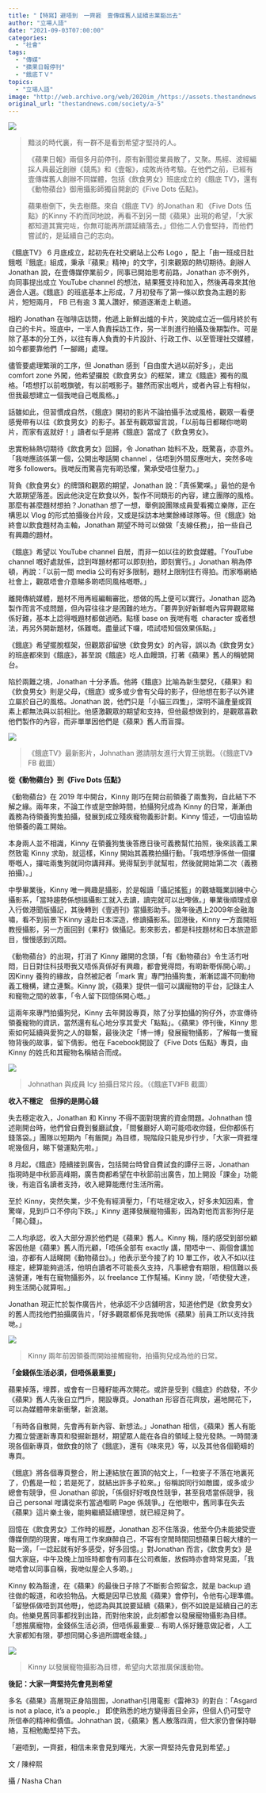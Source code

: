 ```yaml
---
title: "【特寫】避唔到　一齊捱　壹傳媒舊人延續志業豁出去"
author: "立場人語"
date: "2021-09-03T07:00:00"
categories:
  - "社會"
tags:
  - "傳媒"
  - "蘋果日報停刊"
  - "餓底ＴＶ"
topics:
  - "立場人語"
image: "http://web.archive.org/web/2020im_/https://assets.thestandnews.com/media/photos/20210902-11_cnigJ1H.png"
original_url: "thestandnews.com/society/a-5"
---
```

![](http://web.archive.org/web/2020im_/https://assets.thestandnews.com/media/photos/20210902-11_cnigJ1H.png)

> 黯淡的時代裏，有一群不是看到希望才堅持的人。
> 
> 《蘋果日報》兩個多月前停刊，原有新聞從業員散了，又聚。馬經、波經編採人員最近創辦《競馬》和《壹報》，成敗尚待考驗。在他們之前，已經有壹傳媒舊人創辦不同媒體，包括《飲食男女》班底成立的《餓底 TV》，還有《動物蘋台》御用攝影師獨自開創的《Five Dots 伍點》。
> 
> 蘋果樹倒下，失去樹蔭。來自《餓底 TV》的Jonathan 和 《Five Dots 伍點》的Kinny 不約而同地說，再看不到另一間《蘋果》出現的希望，「大家都知道其實完咗，你無可能再所謂延續落去。」但他二人仍會堅持，而他們嘗試的，是延續自己的志向。

《餓底TV》 6 月底成立，起初先在社交網站上公布 Logo ，配上「由一班成日肚餓嘅『餓底』組成，秉承『蘋果』精神」的文字，引來觀眾的熱切期待。創辦人 Jonathan 說，在壹傳媒停業前夕，同事已開始思考前路，Jonathan 亦不例外，向同事提出成立 YouTube channel 的想法，結果獲支持和加入，然後再尋來其他適合人選。《餓底》的班底基本上形成，7 月初發布了第一條以飲食為主題的影片，短短兩月， FB 已有逾 3 萬人讚好，頻道逐漸走上軌道。

相約 Jonathan 在咖啡店訪問，他遞上新鮮出爐的卡片，笑說成立近一個月終於有自己的卡片。班底中，一半人負責採訪工作，另一半則進行拍攝及後期製作。可是除了基本的分工外，以往有專人負責的卡片設計、行政工作、以至管理社交媒體，如今都要靠他們「一腳踢」處理。

儘管要處理繁瑣的工序，但 Jonathan 感到「自由度大過以前好多」，走出 comfort zone 外闖，他希望攞脫《飲食男女》的框架，建立《餓底》獨有的風格。「唔想打以前嘅旗號，有以前嘅影子。雖然而家出嘅片，或者內容上有相似，但我最想建立一個我哋自己嘅風格。」

話雖如此，但習慣成自然，《餓底》開初的影片不論拍攝手法或風格，觀眾一看便感覺帶有以往《飲食男女》的影子。甚至有觀眾留言說，「以前每日都睇你哋啲片，而家有返就好！」讀者似乎是將《餓底》當成了《飲食男女》。

忠實粉絲熱切期待《飲食男女》回歸，令 Jonathan 始料不及，既驚喜，亦意外。「我哋應該係第一個，公開出嚟話開 channel ，估唔到外間反應咁大，突然多咗咁多 followers。我哋反而驚喜完有啲恐懼，驚承受唔住壓力。」

背負《飲食男女》的牌頭和觀眾的期望，Jonathan 說：「真係驚㗎。」最怕的是令大眾期望落差。因此他決定在飲食以外，製作不同類形的內容，建立團隊的風格。那麼有甚麼題材想拍？Jonathan 想了一想，舉例說團隊成員愛看獨立樂隊，正在構思以 Vlog 的形式拍攝後台片段，又或是採訪本地業餘棒球隊等。但《餓底》始終會以飲食題材為主軸，Jonathan 期望不時可以做做「支線任務」，拍一些自己有興趣的題材。

《餓底》希望以 YouTube channel 自居，而非一如以往的飲食媒體。「YouTube channel 嘅好處就係，諗到咩題材都可以即刻拍，即刻實行。」Jonathan 稍為停頓，再說：「以前一間 media 公司有好多限制，題材上限制住冇得拍。而家喺網絡社會上，觀眾唔會介意睇多啲唔同風格嘅嘢。」

離開傳統媒體，題材不用再經編輯審批，想做的馬上便可以實行。Jonathan 認為製作而言不成問題，但內容往往才是困難的地方。「要畀到好新鮮嘅內容畀觀眾睇係好難，基本上諗得嘅題材都做過晒。點樣 base on 我哋有嘅  character 或者想法，再另外開新題材，係難嘅。盡量試下囉，唔試唔知個效果係點。」

《餓底》希望擺脫框架，但觀眾卻留戀《飲食男女》的內容，誤以為《飲食男女》的班底都來到《餓底》，甚至說《餓底》吃人血饅頭，打著《蘋果》舊人的稱號開台。

陷於兩難之境，Jonathan 十分矛盾。他將《餓底》比喻為新生嬰兒，《蘋果》和《飲食男女》則是父母，《餓底》或多或少會有父母的影子，但他想在影子以外建立屬於自己的風格。Jonathan 說，他們只是「小貓三四隻」，深明不論產量或質素上都無法與以前相比。他感激觀眾的期望和支持，但他最想做到的，是觀眾喜歡他們製作的內容，而非單單因他們是《蘋果》舊人而盲撐。

![](http://web.archive.org/web/2020im_/https://assets.thestandnews.com/media/photos/1_fUfQskd.jpg)
> 《餓底TV》最新影片，Johnathan 邀請朋友進行大胃王挑戰。（《餓底TV》FB 截圖）

**從《動物蘋台》到《Five Dots 伍點》**

《動物蘋台》在 2019 年中開台，Kinny 剛巧在開台前領養了兩隻狗，自此結下不解之緣。兩年來，不論工作或是空餘時間，拍攝狗兒成為 Kinny 的日常，漸漸由義務為待領養狗隻拍攝，發展到成立殘疾寵物義影計劃。Kinny 憶述，一切由協助他領養的義工開始。

本身兩人並不相識，Kinny 在領養狗隻後答應日後可義務幫忙拍照，後來該義工果然致電 Kinny 求助，就這樣，Kinny 開始其義務拍攝行動。「我唔想淨係做一個攞嘢嘅人，攞咗兩隻狗就同你講拜拜。覺得幫到手就幫啦，然後就開始第二次（義務拍攝）。」

中學畢業後，Kinny 唯一興趣是攝影，於是報讀「攝記搖籃」的觀塘職業訓練中心攝影系，「當時趨勢係想搵攝影工就入去讀，讀完就可以出嚟做。」畢業後順理成章入行做港聞版攝記，其後轉到《壹週刊》當攝影助手。幾年後遇上2009年金融海嘯，看不到前景下Kinny 遠赴日本深造，修讀攝影系。回港後，Kinny 一方面開班教授攝影，另一方面回到《果籽》做攝記。影來影去，都是科技題材和日本旅遊節目，慢慢感到沉悶。

《動物蘋台》的出現，打消了 Kinny 離開的念頭，「有《動物蘋台》令生活冇咁悶，日日對住科技嘢我又唔係真係好有興趣，都會覺得悶，有啲新嘢係開心啲。」因Kinny 養狗的緣故，自然被記者「mark 實」專門拍攝狗隻，漸漸認識不同動物義工機構，建立連繫。Kinny 說，《蘋果》提供一個可以講寵物的平台，記錄主人和寵物之間的故事，「令人留下回憶係開心嘅。」

這兩年來專門拍攝狗兒，Kinny 去年開設專頁，除了分享拍攝的狗仔外，亦宣傳待領養寵物的資訊，當然還有私心地分享其愛犬「點點」。《蘋果》停刊後，Kinny 思索如何延續與愛狗之人的聯繫，最後決定「博一博」發展寵物攝影，了解每一隻寵物背後的故事，留下倩影。他在 Facebook開設了《Five Dots 伍點》專頁，由Kinny 的姓氏和其寵物名稱結合而成。

![](http://web.archive.org/web/2020im_/https://assets.thestandnews.com/media/photos/8_6H9PHsQ.jpg)
> Johnathan 與成員 Icy 拍攝日常片段。（《餓底TV》FB 截圖）

**收入不穩定　但掙的是開心錢**

失去穩定收入，Jonathan 和 Kinny 不得不面對現實的資金問題。Johnathan 憶述剛開台時，他們曾自費到餐廳試食，「間餐廳好人啲可能唔收你錢，但你都係冇錢落袋。」團隊以短期內「有飯開」為目標，現階段只能見步行步，「大家一齊捱埋呢幾個月，睇下營運點先啦。」

8 月起，《餓底》陸續接到廣告，包括開台時曾自費試食的譚仔三哥，Jonathan 指現時是中秋節高峰期，廣告商都希望在中秋節前出廣告，加上開設「課金」功能後，有逾百名讀者支持，收入總算能應付生活所需。

至於 Kinny，突然失業，少不免有經濟壓力，「冇咗穩定收入，好多未知因素，會驚㗎，見到戶口不停向下跌。」Kinny 選擇發展寵物攝影，因為對他而言影狗仔是「開心錢」。

二人均承認，收入大部分源於他們是《蘋果》舊人。Kinny 稱，隱約感受到部份顧客因他是《蘋果》舊人而光顧，「唔係全部有 exactly 講，間唔中一、兩個會講加油，亦都有人話睇開《動物蘋台》。」他表示至今接了約 10 單工作，收入不如以往穩定，總算能夠過活，他明白讀者不可能長久支持，凡事總會有期限，相信難以長遠營運，唯有在寵物攝影外，以 freelance 工作幫補。Kinny 說，「唔使發大達，夠生活開心就算啦。」

Jonathan 現正忙於製作廣告片，他承認不少店舖明言，知道他們是《飲食男女》的舊人而找他們拍攝廣告片，「好多觀眾都係見我哋係《蘋果》前員工所以支持我哋。」

![](http://web.archive.org/web/2020im_/https://assets.thestandnews.com/media/photos/4_uElCAzP.jpg)
> Kinny 兩年前因領養而開始接觸寵物，拍攝狗兒成為他的日常。

**「金錢係生活必須，但唔係最重要」**

蘋果掉落，埋葬，或會有一日種籽能再次開花。或許是受到《餓底》的啟發，不少《蘋果》舊人先後自立門戶，開設專頁。Jonathan 形容百花齊放，遍地開花下，可以為媒體帶來新衝擊，新浪潮。

「有時各自散開，先會再有新內容、新想法。」Jonathan 相信，《蘋果》舊人有能力獨立營運新專頁和發掘新題材，期望眾人能在各自的領域上發光發熱。一時間湧現各個新專頁，做飲食的除了《餓底》，還有《味來見》等，以及其他各個範疇的專頁。

《餓底》將各個專頁整合，附上連結放在置頂的帖文上，「一粒麥子不落在地裏死了，仍舊是一粒；若是死了，就結出許多子粒來。」俗稱說同行如敵國，或多或少總會有競爭，但 Jonathan 卻說，「係個好好嘅良性競爭，甚至我唔當係競爭，我自己 personal 咁講從來冇當過嗰啲 Page 係競爭。」在他眼中，舊同事在失去《蘋果》這片樂土後，能夠繼續延續理想，就已經足夠了。

回憶在《飲食男女》工作時的經歷，Jonathan 忍不住落淚，他至今仍未能接受壹傳媒倒閉的現實，唯有用工作來麻醉自己，不容有空閒時間回想蘋果日報大樓的一點一滴，「一諗起就有好多感受，好多回憶。」對Jonathan 而言，《飲食男女》是個大家庭，中午及晚上加班時都會有同事在公司煮飯，放假時亦會時常見面，「我哋唔會以同事自稱，我哋似屋企人多啲。」

Kinny 較為豁達，在《蘋果》的最後日子除了不斷影合照留念，就是 backup 過往做的報道，和收拾物品。大概是因早已放風《蘋果》會停刊，令他有心理準備。「留戀係做唔到其他嘢」，他認為與其說要延續《蘋果》，倒不如說是延續自己的志向。他樂見舊同事都找到出路，而對他來說，此刻都會以發展寵物攝影為目標。「想推廣寵物，金錢係生活必須，但唔係最重要... 有啲人係好鍾意做記者，人工大家都知有限，夢想同開心多過所謂嘅金錢。」

![](http://web.archive.org/web/2020im_/https://assets.thestandnews.com/media/photos/2_BqKOXmB.jpg)
> Kinny 以發展寵物攝影為目標，希望向大眾推廣保護動物。

**後記：大家一齊堅持先會見到希望**

多名《蘋果》高層現正身陷囹圄，Jonathan引用電影《雷神3》的對白：「Asgard is not a place, it’s a people.」 即使熟悉的地方變得面目全非，但個人仍可堅守所信奉的精神和價值。Johnathan 說，《蘋果》舊人散落四周，但大家仍會保持聯絡，互相勉勵堅持下去。

「避唔到，一齊捱，相信未來會見到曙光，大家一齊堅持先會見到希望。」

文 / 陳梓熙

攝 / Nasha Chan